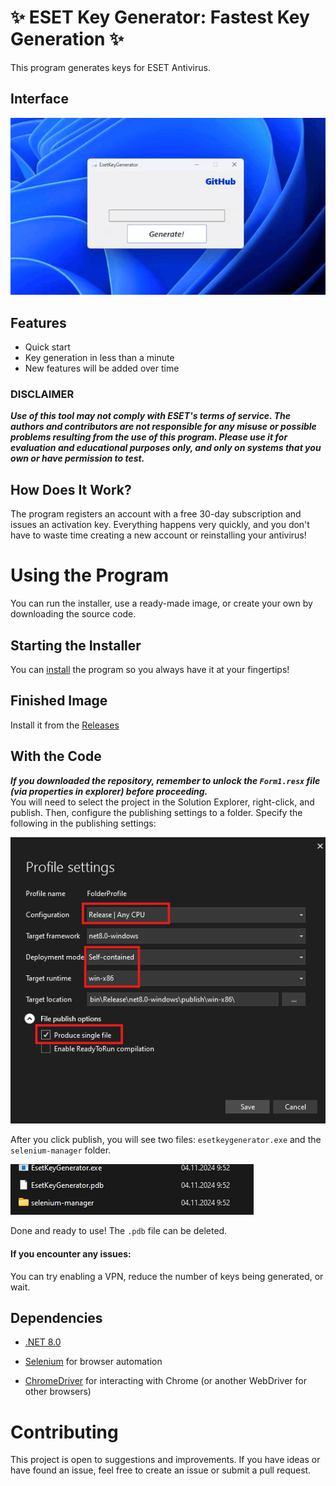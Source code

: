 # ✨ ESET Key Generator: Fastest Key Generation ✨ 

This program generates keys for ESET Antivirus.

## Interface
![GIF](readme/demo.gif)

## Features
- Quick start
- Key generation in less than a minute
- New features will be added over time

### DISCLAIMER 
***Use of this tool may not comply with ESET's terms of service. The authors and contributors are not responsible for any misuse or possible problems resulting from the use of this program. Please use it for evaluation and educational purposes only, and only on systems that you own or have permission to test.***

## How Does It Work?
The program registers an account with a free 30-day subscription and issues an activation key. Everything happens very quickly, and you don't have to waste time creating a new account or reinstalling your antivirus!

# Using the Program

You can run the installer, use a ready-made image, or create your own by downloading the source code.

## Starting the Installer

You can [install](https://github.com/FrostUNK/Eset_Key_Generator/releases/download/Installer/Setup.exe) the program so you always have it at your fingertips!

## Finished Image

Install it from the [Releases](https://github.com/FrostUNK/Eset_Key_Generator/releases/download/v1.0.0/Realese.zip)

## With the Code

***If you downloaded the repository, remember to unlock the `Form1.resx` file (via properties in explorer) before proceeding.***  
You will need to select the project in the Solution Explorer, right-click, and publish. Then, configure the publishing settings to a folder. Specify the following in the publishing settings:

![IMG](readme/settings.png)

After you click publish, you will see two files: `esetkeygenerator.exe` and the `selenium-manager` folder.

![IMG](readme/finishprogram.png)

Done and ready to use! The `.pdb` file can be deleted.

#### If you encounter any issues:
You can try enabling a VPN, reduce the number of keys being generated, or wait.

## Dependencies

- [.NET 8.0](https://dotnet.microsoft.com/download/dotnet/8.0)

- [Selenium](https://www.selenium.dev/) for browser automation

- [ChromeDriver](https://sites.google.com/chromium.org/driver/) for interacting with Chrome (or another WebDriver for other browsers)


# Contributing

This project is open to suggestions and improvements. If you have ideas or have found an issue, feel free to create an issue or submit a pull request.

